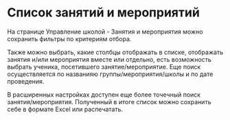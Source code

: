 # Список занятий и мероприятий

На странице Управление школой - Занятия и мероприятия можно сохранить фильтры по критериям отбора.&#x20;

Также можно выбрать, какие столбцы отображать в списке, отображать занятия и/или мероприятия вместе или отдельно, есть возможность выбрать ученика, посетившего занятие/мероприятие. Еще поиск осуществляется по названияю группы/мероприятия/школы и по дате проведения.&#x20;

В расширенных настройках доступен еще более точечный поиск занятия/мероприятия. Полученный в итоге список можно сохранить себе в формате Excel или распечатать.
